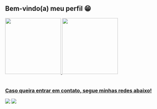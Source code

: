 ## Bem-vindo(a) meu perfil 😁

 <div>
   <a href="https://github.com/JhonnyNikollass">
   <img height="180em" src="https://github-readme-stats.vercel.app/api?username=JhonnyNikollass&show_icons=true&theme=tokyonight&include_all_commits=true&count_private=true"/>
   <img height="180em" src="https://github-readme-stats.vercel.app/api/top-langs/?username=JhonnyNikollass&layout=compact&langs_count=6&theme=tokyonight"/>
</div>
    
<br>
 
### Caso queira entrar em contato, segue minhas redes abaixo!
 
<div> 
  <a href = "https://mail.google.com/mail/u/0/?hl=pt-BR&tf=cm&fs=1&to=jhonnynikollass@gmail.com"><img src="https://img.shields.io/badge/-Gmail-%23333?style=for-the-badge&logo=gmail&logoColor=white" target="_blank"></a>
  <a href="https://www.linkedin.com/in/jhonny-nikollas-9546b823a" target="_blank"><img src="https://img.shields.io/badge/-LinkedIn-%230077B5?style=for-the-badge&logo=linkedin&logoColor=white" target="_blank"></a>
</div>
